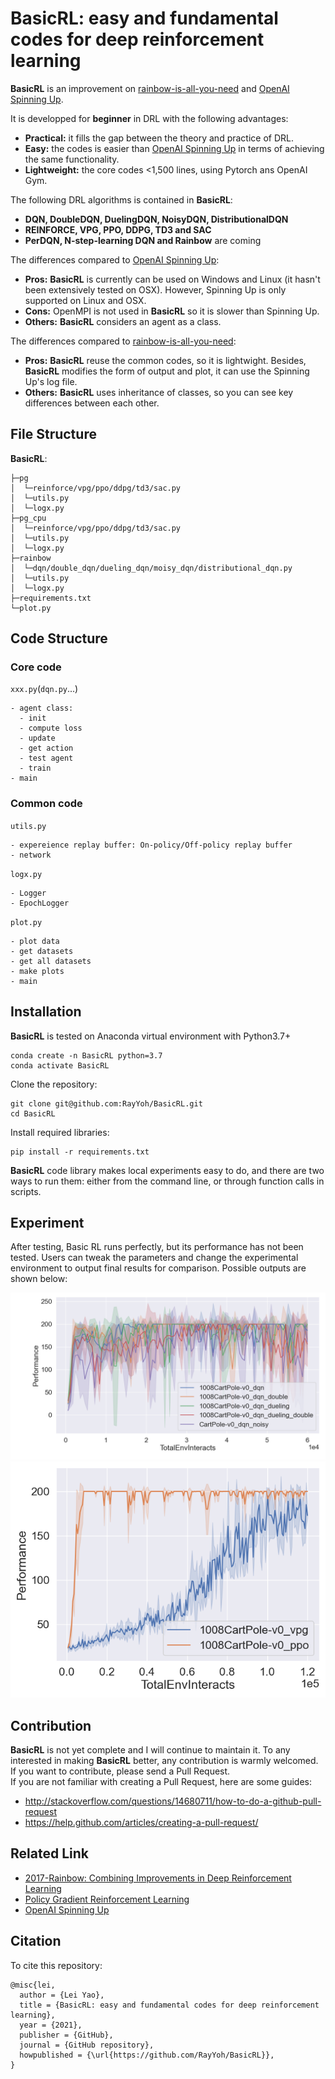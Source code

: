 # **BasicRL**: easy and fundamental codes for deep reinforcement learning

****BasicRL**** is an improvement on [rainbow-is-all-you-need](https://github.com/Curt-Park/rainbow-is-all-you-need) and [OpenAI Spinning Up](https://spinningup.openai.com/en/latest/).  

It is developped for **beginner** in DRL with the following advantages:

* **Practical:** it fills the gap between the theory and practice of DRL.
* **Easy:** the codes is easier than [OpenAI Spinning Up](https://spinningup.openai.com/en/latest/) in terms of achieving the same functionality. 
* **Lightweight:** the core codes <1,500 lines, using Pytorch ans OpenAI Gym.

The following DRL algorithms is contained in ****BasicRL****:

* **DQN, DoubleDQN, DuelingDQN, NoisyDQN, DistributionalDQN**
* **REINFORCE, VPG, PPO, DDPG, TD3 and SAC**
* **PerDQN, N-step-learning DQN and Rainbow** are coming

The differences compared to [OpenAI Spinning Up](https://spinningup.openai.com/en/latest/):
* **Pros:** ****BasicRL**** is currently can be used on Windows and Linux (it hasn't been extensively tested on OSX). However, Spinning Up is only supported on Linux and OSX.
* **Cons:** OpenMPI is not used in **BasicRL** so it is slower than Spinning Up.
* **Others:** **BasicRL** considers an agent as a class.

The differences compared to [rainbow-is-all-you-need](https://github.com/Curt-Park/rainbow-is-all-you-need):
* **Pros:** **BasicRL** reuse the common codes, so it is lightwight. Besides, **BasicRL** modifies the form of output and plot, it can use the Spinning Up's log file.
* **Others:** **BasicRL** uses inheritance of classes, so you can see key differences between each other.

## File Structure
**BasicRL**:  
```
├─pg    
│  └─reinforce/vpg/ppo/ddpg/td3/sac.py    
│  └─utils.py      
│  └─logx.py     
├─pg_cpu     
│  └─reinforce/vpg/ppo/ddpg/td3/sac.py  
│  └─utils.py  
│  └─logx.py  
├─rainbow     
│  └─dqn/double_dqn/dueling_dqn/moisy_dqn/distributional_dqn.py  
│  └─utils.py   
│  └─logx.py   
├─requirements.txt  
└─plot.py
```

## Code Structure
### Core code
`xxx.py`(`dqn.py`...)
```
- agent class:
  - init
  - compute loss
  - update
  - get action
  - test agent
  - train
- main
```
### Common code
`utils.py`
```
- expereience replay buffer: On-policy/Off-policy replay buffer
- network  
```

`logx.py`
```
- Logger
- EpochLogger
```
`plot.py`
```
- plot data
- get datasets
- get all datasets
- make plots
- main
```

## Installation
**BasicRL** is tested on Anaconda virtual environment with Python3.7+
```
conda create -n BasicRL python=3.7
conda activate BasicRL
```
Clone the repository:
```
git clone git@github.com:RayYoh/BasicRL.git
cd BasicRL
```
Install required libraries:
```
pip install -r requirements.txt
```
**BasicRL** code library makes local experiments easy to do, and there are two ways to run them: either from the command line, or through function calls in scripts.

## Experiment
After testing, Basic RL runs perfectly, but its performance has not been tested. Users can tweak the parameters and change the experimental environment to output final results for comparison. Possible outputs are shown below:  

![dqn](data/dqn.png)
![pg](data/pg.png)
## Contribution
**BasicRL** is not yet complete and I will continue to maintain it. To any interested in making **BasicRL** better, any contribution is warmly welcomed. If you want to contribute, please send a Pull Request.  
If you are not familiar with creating a Pull Request, here are some guides:
* http://stackoverflow.com/questions/14680711/how-to-do-a-github-pull-request
* https://help.github.com/articles/creating-a-pull-request/

## Related Link
* [2017-Rainbow: Combining Improvements in Deep Reinforcement Learning](https://arxiv.org/pdf/1710.02298.pdf)
* [Policy Gradient Reinforcement Learning](https://rayyoh.github.io/posts/2021/09/blog-post-6/)
* [OpenAI Spinning Up](https://spinningup.openai.com/en/latest/)

## Citation
To cite this repository:
```
@misc{lei,
  author = {Lei Yao},
  title = {BasicRL: easy and fundamental codes for deep reinforcement learning},
  year = {2021},
  publisher = {GitHub},
  journal = {GitHub repository},
  howpublished = {\url{https://github.com/RayYoh/BasicRL}},
}
```